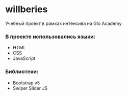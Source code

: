# willberies
Учебный проект в рамках интенсива на Glo Academy
### В проекте использовались языки:
- HTML
- CSS
- JavaScript
### Библиотеки:
- Bootstrap v5
- Swiper Slider JS
